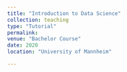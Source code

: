 ```yaml
---
title: "Introduction to Data Science"
collection: teaching
type: "Tutorial"
permalink:
venue: "Bachelor Course"
date: 2020
location: "University of Mannheim"

---
```


